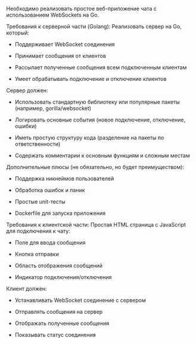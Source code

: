 Необходимо реализовать простое веб-приложение чата с использованием WebSockets на Go.

Требования к серверной части (Golang):
Реализовать сервер на Go, который:

* Поддерживает WebSocket соединения

* Принимает сообщения от клиентов

* Рассылает полученные сообщения всем подключенным клиентам

* Умеет обрабатывать подключение и отключение клиентов

Сервер должен:

* Использовать стандартную библиотеку или популярные пакеты (например, gorilla/websocket)

* Логировать основные события (новое подключение, отключение, ошибки)

* Иметь простую структуру кода (разделение на пакеты по ответственности)

* Содержать комментарии к основным функциям и сложным местам

Дополнительные плюсы (не обязательно, но будет преимуществом):

* Поддержка никнеймов пользователей

* Обработка ошибок и паник

* Простые unit-тесты

* Dockerfile для запуска приложения

Требования к клиентской части:
Простая HTML страница с JavaScript для подключения к чату:

* Поле для ввода сообщения

* Кнопка отправки

* Область отображения сообщений

* Индикатор подключения/отключения

Клиент должен:

* Устанавливать WebSocket соединение с сервером

* Отправлять сообщения на сервер

* Отображать полученные сообщения

* Показывать статус соединения